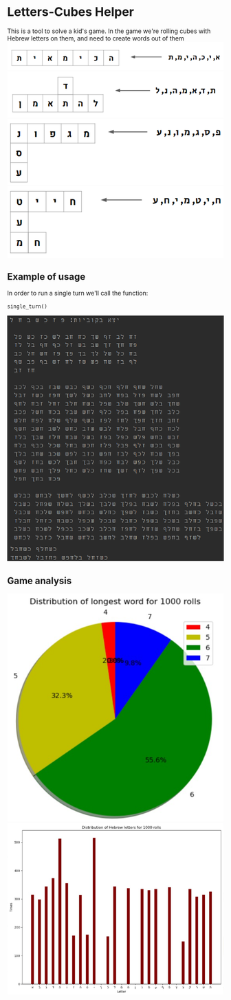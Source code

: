 # Letters-Cubes Helper
This is a tool to solve a kid's game.
In the game we're rolling cubes with Hebrew letters on them, and need to create words out of them
![use1](https://github.com/kfirkrak/letters-game/blob/main/game_example1.png)
![use1](https://github.com/kfirkrak/letters-game/blob/main/game_example2.png)
![use1](https://github.com/kfirkrak/letters-game/blob/main/game_example3.png)
![use1](https://github.com/kfirkrak/letters-game/blob/main/game_example4.png)
## Example of usage
In order to run a single turn we'll call the function:
```
single_turn()
```
![use](https://github.com/kfirkrak/letters-game/blob/main/exemple1.png)

## Game analysis
![use](https://github.com/kfirkrak/letters-game/blob/main/longest1000rolls.png)
![use](https://github.com/kfirkrak/letters-game/blob/main/letters1000rolls.png)
